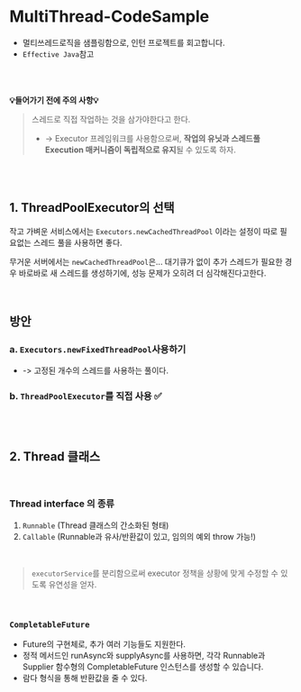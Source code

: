 # MultiThread-CodeSample
- 멀티쓰레드로직을 샘플링함으로, 인턴 프로젝트를 회고합니다.
- ```Effective Java```참고

<br/>
<br/>

 **💡들어가기 전에 주의 사항💡**
 
> 스레드로 직접 작업하는 것을 삼가야한다고 한다. 
> - -> Executor 프레임워크를 사용함으로써, **작업의 유닛과 스레드풀 Execution 매커니즘이 독립적으로 유지**될 수 있도록 하자.


<br/>
<br/>


## 1. ThreadPoolExecutor의 선택
   

작고 가벼운 서비스에서는
```Executors.newCachedThreadPool```
이라는 설정이 따로 필요없는 스레드 풀을 사용하면 좋다.

무거운 서버에서는
```newCachedThreadPool```은...
대기큐가 없이 추가 스레드가 필요한 경우 바로바로 새 스레드를 생성하기에, 성능 문제가 오히려 더 심각해진다고한다.

<br/>

## 방안

### a. ```Executors.newFixedThreadPool```사용하기
- -> 고정된 개수의 스레드를 사용하는 풀이다.
### b. ```ThreadPoolExecutor```를 직접 사용  ✅

<br/>
<br/>


## 2. Thread 클래스

<br/>

### Thread interface 의 종류

1. ```Runnable``` (Thread 클래스의 간소화된 형태)
2. ```Callable``` (Runnable과 유사/반환값이 있고, 임의의 예외 throw 가능!)

<br/>


> ```executorService```를 분리함으로써 executor 정책을 상황에 맞게 수정할 수 있도록 유연성을 얻자.

<br/>


### ```CompletableFuture```
- Future의 구현체로, 추가 여러 기능들도 지원한다.
- 정적 메서드인 runAsync와 supplyAsync를 사용하면, 각각 Runnable과 Supplier 함수형의 CompletableFuture 인스턴스를 생성할 수 있습니다.
- 람다 형식을 통해 반환값을 줄 수 있다.
